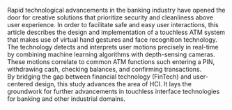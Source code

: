 Rapid technological advancements in the banking industry have opened the door for creative solutions that prioritize security and cleanliness above user experience.
In order to facilitate safe and easy user interactions, this article describes the design and implementation of a touchless ATM system that makes use of virtual hand gestures and face recognition technology.
The technology detects and interprets user motions precisely in real-time by combining machine learning algorithms with depth-sensing cameras. 
These motions correlate to common ATM functions such entering a PIN, withdrawing cash, checking balances, and confirming transactions.  
By bridging the gap between financial technology (FinTech) and user-centered design, this study advances the area of HCI. 
It lays the groundwork for further advancements in touchless interface technologies for banking and other industrial  domains.


